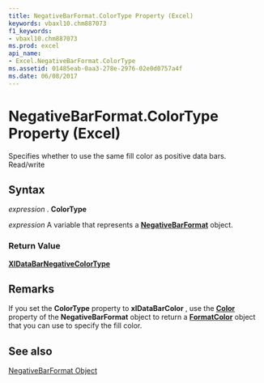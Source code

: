 ```yaml
---
title: NegativeBarFormat.ColorType Property (Excel)
keywords: vbaxl10.chm887073
f1_keywords:
- vbaxl10.chm887073
ms.prod: excel
api_name:
- Excel.NegativeBarFormat.ColorType
ms.assetid: 01485eab-0aa3-278e-2976-02e0d0757a4f
ms.date: 06/08/2017
---
```



# NegativeBarFormat.ColorType Property (Excel)

 Specifies whether to use the same fill color as positive data bars. Read/write


## Syntax

 _expression_ . **ColorType**

 _expression_ A variable that represents a **[NegativeBarFormat](Excel.NegativeBarFormat.md)** object.


### Return Value

 **[XlDataBarNegativeColorType](Excel.XlDataBarNegativeColorType.md)**


## Remarks

If you set the  **ColorType** property to **xlDataBarColor** , use the **[Color](Excel.NegativeBarFormat.Color.md)** property of the **NegativeBarFormat** object to return a **[FormatColor](Excel.FormatColor.md)** object that you can use to specify the fill color.


## See also


[NegativeBarFormat Object](Excel.NegativeBarFormat.md)

